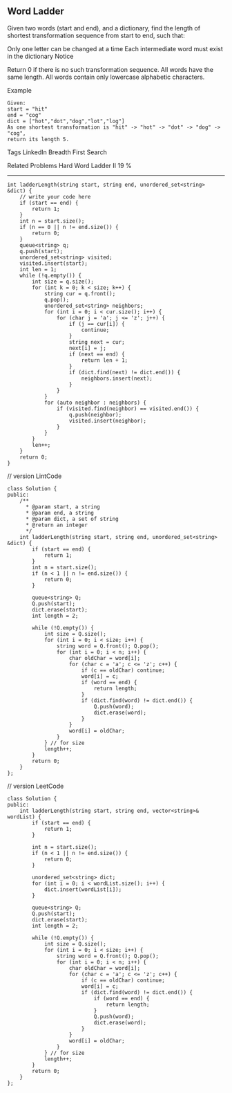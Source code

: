 ## Word Ladder  ##

Given two words (start and end), and a dictionary, find the length of shortest transformation sequence from start to end, such that:

Only one letter can be changed at a time
Each intermediate word must exist in the dictionary
 Notice

Return 0 if there is no such transformation sequence.
All words have the same length.
All words contain only lowercase alphabetic characters.

Example

	Given:
	start = "hit"
	end = "cog"
	dict = ["hot","dot","dog","lot","log"]
	As one shortest transformation is "hit" -> "hot" -> "dot" -> "dog" -> "cog",
	return its length 5.

Tags 
LinkedIn Breadth First Search

Related Problems 
Hard Word Ladder II 19 %

----------
	int ladderLength(string start, string end, unordered_set<string> &dict) {
	    // write your code here
	    if (start == end) {
	        return 1;
	    }
	    int n = start.size();
	    if (n == 0 || n != end.size()) {
	        return 0;
	    }
	    queue<string> q;
	    q.push(start);
	    unordered_set<string> visited;
	    visited.insert(start);
	    int len = 1;
	    while (!q.empty()) {
	        int size = q.size();
	        for (int k = 0; k < size; k++) {
	            string cur = q.front();
	            q.pop();
	            unordered_set<string> neighbors;
	            for (int i = 0; i < cur.size(); i++) {
	                for (char j = 'a'; j <= 'z'; j++) {
	                    if (j == cur[i]) {
	                        continue;
	                    }
	                    string next = cur;
	                    next[i] = j;
	                    if (next == end) {
	                        return len + 1;
	                    }
	                    if (dict.find(next) != dict.end()) {
	                        neighbors.insert(next);
	                    }
	                }
	            }
	            for (auto neighbor : neighbors) {
	                if (visited.find(neighbor) == visited.end()) {
	                    q.push(neighbor);
	                    visited.insert(neighbor);
	                }
	            }
	        }
	        len++;
	    }
	    return 0;
	}
// version LintCode

	class Solution {
	public:
	    /**
	      * @param start, a string
	      * @param end, a string
	      * @param dict, a set of string
	      * @return an integer
	      */
	    int ladderLength(string start, string end, unordered_set<string> &dict) {
	        if (start == end) {
	            return 1;
	        }
	        int n = start.size();
	        if (n < 1 || n != end.size()) {
	            return 0;
	        }
	
	        queue<string> Q;
	        Q.push(start);
	        dict.erase(start);
	        int length = 2;
	
	        while (!Q.empty()) {
	            int size = Q.size();
	            for (int i = 0; i < size; i++) {
	                string word = Q.front(); Q.pop();
	                for (int i = 0; i < n; i++) {
	                    char oldChar = word[i];
	                    for (char c = 'a'; c <= 'z'; c++) {
	                        if (c == oldChar) continue;
	                        word[i] = c;
	                        if (word == end) {
	                            return length;
	                        }
	                        if (dict.find(word) != dict.end()) {
	                            Q.push(word);
	                            dict.erase(word);
	                        }
	                    }
	                    word[i] = oldChar;
	                }
	            } // for size
	            length++;
	        }
	        return 0;
	    }
	};
// version LeetCode

	class Solution {
	public:
	    int ladderLength(string start, string end, vector<string>& wordList) {
	        if (start == end) {
	            return 1;
	        }
	
	        int n = start.size();
	        if (n < 1 || n != end.size()) {
	            return 0;
	        }
	
	        unordered_set<string> dict;
	        for (int i = 0; i < wordList.size(); i++) {
	            dict.insert(wordList[i]);
	        }
	
	        queue<string> Q;
	        Q.push(start);
	        dict.erase(start);
	        int length = 2;
	
	        while (!Q.empty()) {
	            int size = Q.size();
	            for (int i = 0; i < size; i++) {
	                string word = Q.front(); Q.pop();
	                for (int i = 0; i < n; i++) {
	                    char oldChar = word[i];
	                    for (char c = 'a'; c <= 'z'; c++) {
	                        if (c == oldChar) continue;
	                        word[i] = c;
	                        if (dict.find(word) != dict.end()) {
	                            if (word == end) {
	                                return length;
	                            }
	                            Q.push(word);
	                            dict.erase(word);
	                        }
	                    }
	                    word[i] = oldChar;
	                }
	            } // for size
	            length++;
	        }
	        return 0;
	    }
	};